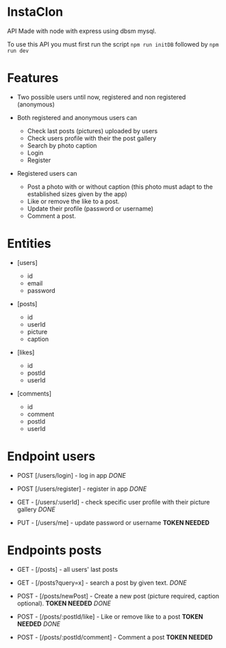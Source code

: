 # InstaClon

API Made with node with express using dbsm mysql.

To use this API you must first run the script
`npm run initDB` followed by
`npm run dev `

# Features

-   Two possible users until now, registered and non registered (anonymous)

-   Both registered and anonymous users can

    -   Check last posts (pictures) uploaded by users
    -   Check users profile with their the post gallery
    -   Search by photo caption
    -   Login
    -   Register

-   Registered users can
    -   Post a photo with or without caption (this photo must adapt to the established sizes given by the app)
    -   Like or remove the like to a post.
    -   Update their profile (password or username)
    -   Comment a post.

# Entities

-   [users]

    -   id
    -   email
    -   password

-   [posts]

    -   id
    -   userId
    -   picture
    -   caption

-   [likes]

    -   id
    -   postId
    -   userId

-   [comments]

    -   id
    -   comment
    -   postId
    -   userId

# Endpoint users

-   POST [/users/login] - log in app _DONE_

-   POST [/users/register] - register in app _DONE_

-   GET - [/users/:userId] - check specific user profile with their picture gallery _DONE_

-   PUT - [/users/me] - update password or username **TOKEN NEEDED**

# Endpoints posts

-   GET - [/posts] - all users' last posts

-   GET - [/posts?query=x] - search a post by given text. _DONE_

-   POST - [/posts/newPost] - Create a new post (picture required, caption optional). **TOKEN NEEDED** _DONE_

-   POST - [/posts/:postId/like] - Like or remove like to a post **TOKEN NEEDED** _DONE_

-   POST - [/posts/:postId/comment] - Comment a post **TOKEN NEEDED**
